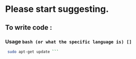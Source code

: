 # Please start suggesting.

## To write code :
 
### Usage  ```bash (or what the specific language is) [] ```
```bash 
 sudo apt-get update ```

